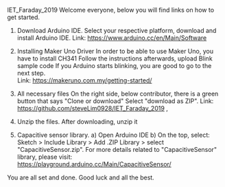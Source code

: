 IET_Faraday_2019
Welcome everyone, below you will find links on how to get started.

1) Download Arduino IDE.
Select your respective platform, download and install Arduino IDE.
Link: https://www.arduino.cc/en/Main/Software

2) Installing Maker Uno Driver
In order to be able to use Maker Uno, you have to install CH341
Follow the instructions afterwards, upload Blink sample code 
If you Arduino starts blinking, you are good to go to the next step.  
Link: https://makeruno.com.my/getting-started/

3) All necessary files
On the right side, below contributor, there is a green button that says "Clone or download"
Select "download as ZIP".
Link: https://github.com/steveLim0928/IET_Faraday_2019 ,

4) Unzip the files.
After downloading, unzip it
5) Capacitive sensor library.
a) Open Arduino IDE
b) On the top, select: Sketch > Include Library > Add .ZIP Library > select "CapacitiveSensor.zip".
For more details related to "CapacitiveSensor" library, please visit: https://playground.arduino.cc/Main/CapacitiveSensor/

You are all set and done. Good luck and all the best.
